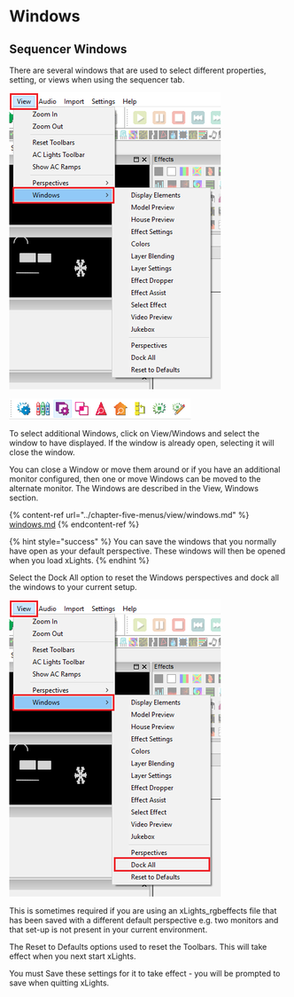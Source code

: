# Windows

## Sequencer Windows

There are several windows that are used to select different properties, setting, or views when using the sequencer tab.

![](<../../.gitbook/assets/image (710).png>)

![](<../../.gitbook/assets/image (780).png>)

To select additional Windows, click on View/Windows and select the window to have displayed. If the window is already open, selecting it will close the window.

You can close a Window or move them around or if you have an additional monitor configured, then one or move Windows can be moved to the alternate monitor. The Windows are described in the View, Windows section.

{% content-ref url="../chapter-five-menus/view/windows.md" %}
[windows.md](../chapter-five-menus/view/windows.md)
{% endcontent-ref %}

{% hint style="success" %}
You can save the windows that you normally have open as your default perspective. These windows will then be opened when you load xLights.
{% endhint %}

Select the Dock All option to reset the Windows perspectives and dock all the windows to your current setup.

![](<../../.gitbook/assets/image (644) (1).png>)

This is sometimes required if you are using an xLights\_rgbeffects file that has been saved with a different default perspective e.g. two monitors and that set-up is not present in your current environment.

The Reset to Defaults options used to reset the Toolbars. This will take effect when you next start xLights.

You must Save these settings for it to take effect - you will be prompted to save when quitting xLights.
